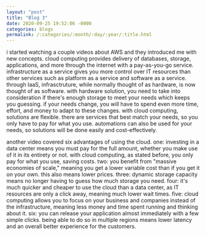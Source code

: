 ```yaml
---
layout: "post"
title: "Blog 3"
date: 2020-09-25 19:52:06 -0000
categories: blogs
permalink: /:categories/:month/:day/:year/:title.html
---
```

i started watching a couple videos about AWS and they introduced me with new concepts.  cloud computing provides delivery of databases, storage, applications, and more through the internet with a pay-as-you-go service.  infrastructure as a service gives you more control over IT resources than other services such as platform as a service and software as a service.  through IaaS, infrasctruture, while normally  thought of as hardware, is now thought of as software.  with hardware solution,  you need to take into consideration if there's enough storage to meet your needs which keeps you guessing.  if your needs change, you will have to spend even more time, effort, and money to adapt to these changes.  with cloud computing,  solutions are flexible.  there are services that best match your needs, so you only have to pay for what you use. automations can also be used for your needs, so solutions will be done easily and cost-effectively.

another video covered six advantages of using the cloud.  one: investing in a data center means you must pay for the full amount, whether you make use of it in its entirety or not.  with cloud computing, as stated before, you only pay for what you use, saving costs.  two: you benefit from "massive economies of scale," meaning you get a lower variable cost than if you get it on your own.  this also means lower prices.  three: dynamic storage capacity means no longer having to guess how much storage you need.  four: it's much quicker and cheaper to use the cloud than a data center, as IT resources are only a click away, meaning much lower wait times. five: cloud computing allows you to focus on your business and companies  instead of the infrastructure, meaning less money and time spent running and thinking about it.  six: you can release your application almost immediately with a few simple clicks.  being able to do so in multiple regions means lower latency and an overall better experience for the customers.